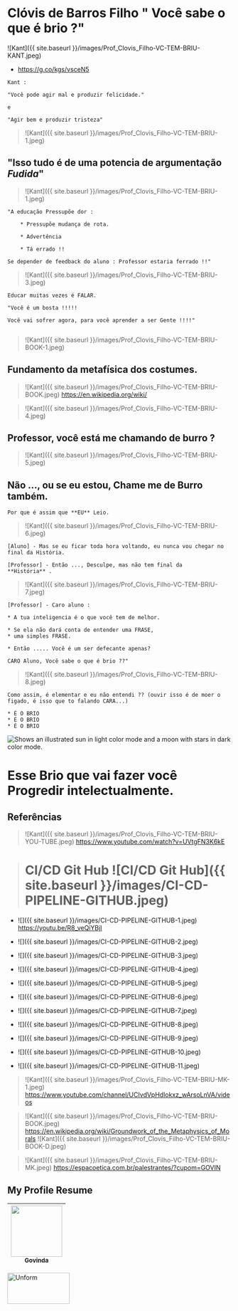 # Clóvis de Barros Filho " Você sabe o que é brio ?"

![Kant]({{ site.baseurl }}/images/Prof_Clovis_Filho-VC-TEM-BRIU-KANT.jpeg)

* https://g.co/kgs/vsceN5


```
Kant :

"Você pode agir mal e produzir felicidade."

e

"Agir bem e produzir tristeza"

```

> ![Kant]({{ site.baseurl }}/images/Prof_Clovis_Filho-VC-TEM-BRIU-1.jpeg)
##  "Isso tudo é de uma potencia de argumentação **_Fudida_**"

> ![Kant]({{ site.baseurl }}/images/Prof_Clovis_Filho-VC-TEM-BRIU-1.jpeg)
```
"A educação Pressupõe dor :

    * Pressupõe mudança de rota.

    * Advertência 

    * Tá errado !!

Se depender de feedback do aluno : Professor estaria ferrado !!"

```

> ![Kant]({{ site.baseurl }}/images/Prof_Clovis_Filho-VC-TEM-BRIU-3.jpeg)
```
Educar muitas vezes é FALAR.

"Você é um bosta !!!!!

Você vai sofrer agora, para você aprender a ser Gente !!!!"


```

> ![Kant]({{ site.baseurl }}/images/Prof_Clovis_Filho-VC-TEM-BRIU-BOOK-1.jpeg)
## Fundamento da metafísica dos costumes.

> ![Kant]({{ site.baseurl }}/images/Prof_Clovis_Filho-VC-TEM-BRIU-BOOK.jpeg)
https://en.wikipedia.org/wiki/


> ![Kant]({{ site.baseurl }}/images/Prof_Clovis_Filho-VC-TEM-BRIU-4.jpeg)
## Professor, você está me chamando de burro ?


> ![Kant]({{ site.baseurl }}/images/Prof_Clovis_Filho-VC-TEM-BRIU-5.jpeg)
## Não ...,  ou se eu estou, Chame **me** de **Burro também**.

```
Por que é assim que **EU** Leio.
```

> ![Kant]({{ site.baseurl }}/images/Prof_Clovis_Filho-VC-TEM-BRIU-6.jpeg)

```
[Aluno] - Mas se eu ficar toda hora voltando, eu nunca vou chegar no final da História.

[Professor] - Então ..., Desculpe, mas não tem final da 
**História** .
```

> ![Kant]({{ site.baseurl }}/images/Prof_Clovis_Filho-VC-TEM-BRIU-7.jpeg)

```
[Professor] - Caro aluno :

* A tua inteligencia é o que você tem de melhor.

* Se ela não dará conta de entender uma FRASE, 
* uma simples FRASE.

* Então ..... Você é um ser defecante apenas?

CARO Aluno, Você sabe o que é brio ??"

```

> ![Kant]({{ site.baseurl }}/images/Prof_Clovis_Filho-VC-TEM-BRIU-8.jpeg)

```
Como assim, é elementar e eu não entendi ?? (ouvir isso é de moer o figado, é isso que to falando CARA...)

* É O BRIO
* É O BRIO
* É O BRIO
```

<picture>
  <source media="(prefers-color-scheme: dark)" srcset="https://s.dicio.com.br/brio.png">
  <source media="(prefers-color-scheme: light)" srcset="https://s.dicio.com.br/brio.png">
  <img alt="Shows an illustrated sun in light color mode and a moon with stars in dark color mode." src="https://s.dicio.com.br/brio.png">
</picture>

# Esse Brio que vai fazer você Progredir intelectualmente.

## Referências

> ![Kant]({{ site.baseurl }}/images/Prof_Clovis_Filho-VC-TEM-BRIU-YOU-TUBE.jpeg)
https://www.youtube.com/watch?v=UVtgFN3K6kE

> # CI/CD Git Hub ![CI/CD Git Hub]({{ site.baseurl }}/images/CI-CD-PIPELINE-GITHUB.jpeg)
  
* ![]({{ site.baseurl }}/images/CI-CD-PIPELINE-GITHUB-1.jpeg)
https://youtu.be/R8_veQiYBjI

* ![]({{ site.baseurl }}/images/CI-CD-PIPELINE-GITHUB-2.jpeg)

* ![]({{ site.baseurl }}/images/CI-CD-PIPELINE-GITHUB-3.jpeg)

* ![]({{ site.baseurl }}/images/CI-CD-PIPELINE-GITHUB-4.jpeg)

* ![]({{ site.baseurl }}/images/CI-CD-PIPELINE-GITHUB-5.jpeg)

* ![]({{ site.baseurl }}/images/CI-CD-PIPELINE-GITHUB-6.jpeg)

* ![]({{ site.baseurl }}/images/CI-CD-PIPELINE-GITHUB-7.jpeg)

* ![]({{ site.baseurl }}/images/CI-CD-PIPELINE-GITHUB-8.jpeg)

* ![]({{ site.baseurl }}/images/CI-CD-PIPELINE-GITHUB-9.jpeg)

* ![]({{ site.baseurl }}/images/CI-CD-PIPELINE-GITHUB-10.jpeg)

* ![]({{ site.baseurl }}/images/CI-CD-PIPELINE-GITHUB-11.jpeg)

> ![Kant]({{ site.baseurl }}/images/Prof_Clovis_Filho-VC-TEM-BRIU-MK-1.jpeg)
https://www.youtube.com/channel/UCIvdVpHdlokxz_wArsoLnVA/videos

> ![Kant]({{ site.baseurl }}/images/Prof_Clovis_Filho-VC-TEM-BRIU-BOOK.jpeg)
https://en.wikipedia.org/wiki/Groundwork_of_the_Metaphysics_of_Morals
![Kant]({{ site.baseurl }}/images/Prof_Clovis_Filho-VC-TEM-BRIU-BOOK-D.jpeg)

> ![Kant]({{ site.baseurl }}/images/Prof_Clovis_Filho-VC-TEM-BRIU-MK.jpeg)
https://espacoetica.com.br/palestrantes/?cupom=GOVIN


## My Profile Resume

| [<img src="https://avatars.githubusercontent.com/u/498332?s=400&u=9b7a8aa8743ec4dd3c84d8c382aa31fb1b6c8abf&v=4" width=115><br><sub>Govinda</sub>](https://github.com/govinda777) |
| :---: |

<p align="left">

<a href="https://github.com/govinda777?tab=followers">
<img src="{{ site.baseurl }}/images/sub.jpeg" height="70" width="140" alt="Unform" />
</a>

</p>







